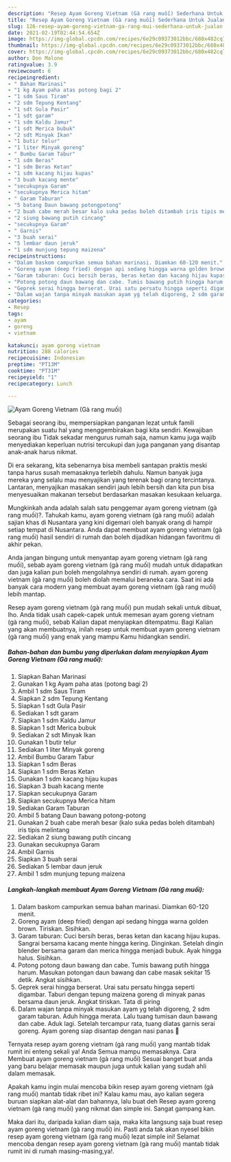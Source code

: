```yaml
---
description: "Resep Ayam Goreng Vietnam (Gà rang muối) Sederhana Untuk Jualan"
title: "Resep Ayam Goreng Vietnam (Gà rang muối) Sederhana Untuk Jualan"
slug: 126-resep-ayam-goreng-vietnam-ga-rang-mui-sederhana-untuk-jualan
date: 2021-02-19T02:44:54.654Z
image: https://img-global.cpcdn.com/recipes/6e29c09373012bbc/680x482cq70/ayam-goreng-vietnam-ga-rang-muối-foto-resep-utama.jpg
thumbnail: https://img-global.cpcdn.com/recipes/6e29c09373012bbc/680x482cq70/ayam-goreng-vietnam-ga-rang-muối-foto-resep-utama.jpg
cover: https://img-global.cpcdn.com/recipes/6e29c09373012bbc/680x482cq70/ayam-goreng-vietnam-ga-rang-muối-foto-resep-utama.jpg
author: Don Malone
ratingvalue: 3.9
reviewcount: 6
recipeingredient:
- " Bahan Marinasi"
- "1 kg Ayam paha atas potong bagi 2"
- "1 sdm Saus Tiram"
- "2 sdm Tepung Kentang"
- "1 sdt Gula Pasir"
- "1 sdt garam"
- "1 sdm Kaldu Jamur"
- "1 sdt Merica bubuk"
- "2 sdt Minyak Ikan"
- "1 butir telur"
- "1 liter Minyak goreng"
- " Bumbu Garam Tabur"
- "1 sdm Beras"
- "1 sdm Beras Ketan"
- "1 sdm kacang hijau kupas"
- "3 buah kacang mente"
- "secukupnya Garam"
- "secukupnya Merica hitam"
- " Garam Taburan"
- "5 batang Daun bawang potongpotong"
- "2 buah cabe merah besar kalo suka pedas boleh ditambah iris tipis melintang"
- "2 siung bawang putih cincang"
- "secukupnya Garam"
- " Garnis"
- "3 buah serai"
- "5 lembar daun jeruk"
- "1 sdm munjung tepung maizena"
recipeinstructions:
- "Dalam baskom campurkan semua bahan marinasi. Diamkan 60-120 menit."
- "Goreng ayam (deep fried) dengan api sedang hingga warna golden brown. Tiriskan. Sisihkan."
- "Garam taburan: Cuci bersih beras, beras ketan dan kacang hijau kupas. Sangrai bersama kacang mente hingga kering. Dinginkan. Setelah dingin blender bersama garam dan merica hingga menjadi bubuk. Ayak hingga halus. Sisihkan."
- "Potong potong daun bawang dan cabe. Tumis bawang putih hingga harum. Masukan potongan daun bawang dan cabe masak sekitar 15 detik. Angkat sisihkan."
- "Geprek serai hingga berserat. Urai satu persatu hingga seperti digambar. Taburi dengan tepung maizena goreng di minyak panas bersama daun jeruk. Angkat tiriskan. Tata di piring"
- "Dalam wajan tanpa minyak masukan ayam yg telah digoreng, 2 sdm garam taburan. Aduh hingga merata. Lalu tuang tumisan daun bawang dan cabe. Aduk lagi. Setelah tercampur rata, tuang diatas garnis serai goreng. Ayam goreng siap disantap dengan nasi panas 🤍"
categories:
- Resep
tags:
- ayam
- goreng
- vietnam

katakunci: ayam goreng vietnam 
nutrition: 288 calories
recipecuisine: Indonesian
preptime: "PT13M"
cooktime: "PT31M"
recipeyield: "1"
recipecategory: Lunch

---
```



![Ayam Goreng Vietnam (Gà rang muối)](https://img-global.cpcdn.com/recipes/6e29c09373012bbc/680x482cq70/ayam-goreng-vietnam-ga-rang-muối-foto-resep-utama.jpg)

Sebagai seorang ibu, mempersiapkan panganan lezat untuk famili merupakan suatu hal yang menggembirakan bagi kita sendiri. Kewajiban seorang ibu Tidak sekadar mengurus rumah saja, namun kamu juga wajib menyediakan keperluan nutrisi tercukupi dan juga panganan yang disantap anak-anak harus nikmat.

Di era  sekarang, kita sebenarnya bisa membeli santapan praktis meski tanpa harus susah memasaknya terlebih dahulu. Namun banyak juga mereka yang selalu mau menyajikan yang terenak bagi orang tercintanya. Lantaran, menyajikan masakan sendiri jauh lebih bersih dan kita pun bisa menyesuaikan makanan tersebut berdasarkan masakan kesukaan keluarga. 



Mungkinkah anda adalah salah satu penggemar ayam goreng vietnam (gà rang muối)?. Tahukah kamu, ayam goreng vietnam (gà rang muối) adalah sajian khas di Nusantara yang kini digemari oleh banyak orang di hampir setiap tempat di Nusantara. Anda dapat membuat ayam goreng vietnam (gà rang muối) hasil sendiri di rumah dan boleh dijadikan hidangan favoritmu di akhir pekan.

Anda jangan bingung untuk menyantap ayam goreng vietnam (gà rang muối), sebab ayam goreng vietnam (gà rang muối) mudah untuk didapatkan dan juga kalian pun boleh mengolahnya sendiri di rumah. ayam goreng vietnam (gà rang muối) boleh diolah memalui beraneka cara. Saat ini ada banyak cara modern yang membuat ayam goreng vietnam (gà rang muối) lebih mantap.

Resep ayam goreng vietnam (gà rang muối) pun mudah sekali untuk dibuat, lho. Anda tidak usah capek-capek untuk memesan ayam goreng vietnam (gà rang muối), sebab Kalian dapat menyiapkan ditempatmu. Bagi Kalian yang akan membuatnya, inilah resep untuk membuat ayam goreng vietnam (gà rang muối) yang enak yang mampu Kamu hidangkan sendiri.

<!--inarticleads1-->

##### Bahan-bahan dan bumbu yang diperlukan dalam menyiapkan Ayam Goreng Vietnam (Gà rang muối):

1. Siapkan  Bahan Marinasi
1. Gunakan 1 kg Ayam paha atas (potong bagi 2)
1. Ambil 1 sdm Saus Tiram
1. Siapkan 2 sdm Tepung Kentang
1. Siapkan 1 sdt Gula Pasir
1. Sediakan 1 sdt garam
1. Siapkan 1 sdm Kaldu Jamur
1. Siapkan 1 sdt Merica bubuk
1. Sediakan 2 sdt Minyak Ikan
1. Gunakan 1 butir telur
1. Sediakan 1 liter Minyak goreng
1. Ambil  Bumbu Garam Tabur
1. Siapkan 1 sdm Beras
1. Siapkan 1 sdm Beras Ketan
1. Gunakan 1 sdm kacang hijau kupas
1. Siapkan 3 buah kacang mente
1. Siapkan secukupnya Garam
1. Siapkan secukupnya Merica hitam
1. Sediakan  Garam Taburan
1. Ambil 5 batang Daun bawang potong-potong
1. Gunakan 2 buah cabe merah besar (kalo suka pedas boleh ditambah) iris tipis melintang
1. Sediakan 2 siung bawang putih cincang
1. Gunakan secukupnya Garam
1. Ambil  Garnis
1. Siapkan 3 buah serai
1. Sediakan 5 lembar daun jeruk
1. Ambil 1 sdm munjung tepung maizena




<!--inarticleads2-->

##### Langkah-langkah membuat Ayam Goreng Vietnam (Gà rang muối):

1. Dalam baskom campurkan semua bahan marinasi. Diamkan 60-120 menit.
1. Goreng ayam (deep fried) dengan api sedang hingga warna golden brown. Tiriskan. Sisihkan.
1. Garam taburan: Cuci bersih beras, beras ketan dan kacang hijau kupas. Sangrai bersama kacang mente hingga kering. Dinginkan. Setelah dingin blender bersama garam dan merica hingga menjadi bubuk. Ayak hingga halus. Sisihkan.
1. Potong potong daun bawang dan cabe. Tumis bawang putih hingga harum. Masukan potongan daun bawang dan cabe masak sekitar 15 detik. Angkat sisihkan.
1. Geprek serai hingga berserat. Urai satu persatu hingga seperti digambar. Taburi dengan tepung maizena goreng di minyak panas bersama daun jeruk. Angkat tiriskan. Tata di piring
1. Dalam wajan tanpa minyak masukan ayam yg telah digoreng, 2 sdm garam taburan. Aduh hingga merata. Lalu tuang tumisan daun bawang dan cabe. Aduk lagi. Setelah tercampur rata, tuang diatas garnis serai goreng. Ayam goreng siap disantap dengan nasi panas 🤍




Ternyata resep ayam goreng vietnam (gà rang muối) yang mantab tidak rumit ini enteng sekali ya! Anda Semua mampu memasaknya. Cara Membuat ayam goreng vietnam (gà rang muối) Sesuai banget buat anda yang baru belajar memasak maupun juga untuk kalian yang sudah ahli dalam memasak.

Apakah kamu ingin mulai mencoba bikin resep ayam goreng vietnam (gà rang muối) mantab tidak ribet ini? Kalau kamu mau, ayo kalian segera buruan siapkan alat-alat dan bahannya, lalu buat deh Resep ayam goreng vietnam (gà rang muối) yang nikmat dan simple ini. Sangat gampang kan. 

Maka dari itu, daripada kalian diam saja, maka kita langsung saja buat resep ayam goreng vietnam (gà rang muối) ini. Pasti anda tak akan nyesel bikin resep ayam goreng vietnam (gà rang muối) lezat simple ini! Selamat mencoba dengan resep ayam goreng vietnam (gà rang muối) mantab tidak rumit ini di rumah masing-masing,ya!.

